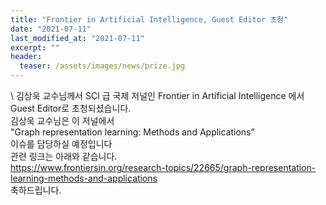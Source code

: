 ```yaml
---
title: "Frontier in Artificial Intelligence, Guest Editor 초청"
date: "2021-07-11"
last_modified_at: "2021-07-11"
excerpt: ""
header:
  teaser: /assets/images/news/prize.jpg
---
```

\\
김상욱 교수님께서 SCI 급 국제 저널인 Frontier in Artificial Intelligence 에서<br>Guest Editor로 초청되셨습니다.<br>김상욱 교수님은 이 저널에서<br>"Graph representation learning: Methods and Applications”<br>이슈를 담당하실 예정입니다<br>관련 링크는 아래와 같습니다.<br>https://www.frontiersin.org/research-topics/22665/graph-representation-learning-methods-and-applications<br>축하드립니다.